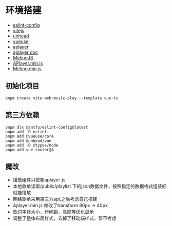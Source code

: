 # 环境搭建
- [eslint-config](https://www.npmjs.com/package/@antfu/eslint-config)
- [vitejs](https://cn.vitejs.dev/guide/)
- [unhead](https://github.com/unjs/unhead)
- [vueuse](https://www.npmjs.com/package/@vueuse/core)
- [aplayer](https://aplayer.js.org/#/home?id=options)
- [aplayer doc](https://aplayer.js.org/#/home?id=faq)
- [MetingJS](https://github.com/metowolf/MetingJS)
- [APlayer.min.js](https://unpkg.com/aplayer@1.10.1/dist/APlayer.min.js)
- [Meting.min.js](https://registry.npmmirror.com/meting/2.0.1/files/dist/Meting.min.js)

## 初始化项目
```shell
pnpm create vite web-music-play --template vue-ts
```

## 第三方依赖
```shell
pnpm dlx @antfu/eslint-config@latest
pnpm add -D eslint
pnpm add @vueuse/core
pnpm add @unhead/vue
pnpm add -D @types/node
pnpm add vue-router@4
```

## 魔改
- 播放组件只依赖aplayer-js
- 本地歌单读取/public/playlist 下的json数据文件，按照指定的数据格式组装好就能播放
- 网络歌单采用第三方api,之后考虑自己搭建
- Aplayer.min.js 修改了transform 80px -> 40px
- 歌词字体大小，行间距，高度等优化显示
- 调整了整体布局样式，去掉了移动端样式，暂不考虑